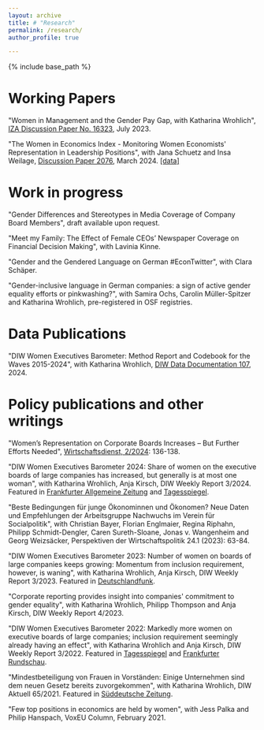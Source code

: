 ```yaml
---
layout: archive
title: # "Research"
permalink: /research/
author_profile: true

---
```


{% include base_path %}

Working Papers
======
"Women in Management and the Gender Pay Gap, with Katharina Wrohlich", [IZA Discussion Paper No. 16323](https://www.iza.org/de/publications/dp/16323/women-in-management-and-the-gender-pay-gap "IZA Discussion Paper No. 16323"), July 2023.

"The Women in Economics Index - Monitoring Women Economists' Representation in Leadership Positions", with Jana Schuetz and Insa Weilage, [Discussion Paper 2076](https://www.diw.de/de/diw_01.c.898656.de/publikationen/diskussionspapiere/2024_2076/the_women_in_economics_index_-_monitoring_women_economists__representation_in_leadership_positions.html "Discussion Paper 2076"), March 2024. [[data]](https://doi.org/10.7910/DVN/YEZX3X)



Work in progress
======
"Gender Differences and Stereotypes in Media Coverage of Company Board Members", draft available upon request.

"Meet my Family: The Effect of Female CEOs’ Newspaper Coverage on Financial Decision Making", with Lavinia Kinne.

"Gender and the Gendered Language on German #EconTwitter", with Clara Schäper.

"Gender-inclusive language in German companies: a sign of active gender equality efforts or pinkwashing?", with Samira Ochs, Carolin Müller-Spitzer and Katharina Wrohlich, pre-registered in OSF registries.



Data Publications
======
"DIW Women Executives Barometer: Method Report and Codebook for the Waves 2015-2024", with Katharina Wrohlich, [DIW Data Documentation 107](https://www.diw.de/de/diw_01.c.898294.de/publikationen/data_documentation/2024_0107/diw_women_executives_barometer__method_report_and_codebook_for_the_waves_2015-2024.html), 2024.



Policy publications and other writings
======

"Women’s Representation on Corporate Boards Increases – But Further Efforts Needed", [Wirtschaftsdienst, 2/2024](https://sciendo.com/article/10.2478/wd-2024-0038): 136-138.

"DIW Women Executives Barometer 2024: Share of women on the executive boards of large companies has increased, but generally is at most one woman", with Katharina Wrohlich, Anja Kirsch, DIW Weekly Report 3/2024. Featured in [Frankfurter Allgemeine Zeitung](https://www.faz.net/aktuell/karriere-hochschule/buero-co/diw-auswertung-frauenanteil-in-vorstaenden-seit-2018-verdoppelt-19454288.html) and [Tagesspiegel](https://www.tagesspiegel.de/wirtschaft/mehr-vorstandinnen-in-grossen-unternehmen-frauen-an-der-spitze-bleiben-oft-allein-unter-mannern-11066197.html).

"Beste Bedingungen für junge Ökonominnen und Ökonomen? Neue Daten und Empfehlungen der Arbeitsgruppe Nachwuchs im Verein für Socialpolitik", with Christian Bayer, Florian Englmaier, Regina Riphahn, Philipp Schmidt-Dengler, Caren Sureth-Sloane, Jonas v. Wangenheim and Georg Weizsäcker, Perspektiven der Wirtschaftspolitik 24.1 (2023): 63-84.

"DIW Women Executives Barometer 2023: Number of women on boards of large companies keeps growing: Momentum from inclusion requirement, however, is waning", with Katharina Wrohlich, Anja Kirsch, DIW Weekly Report 3/2023. Featured in [Deutschlandfunk](https://www.deutschlandfunk.de/mehr-frauen-in-top-positionen-aber-zuwachs-verlangsamt-sich-dlf-45c74557-100.html).

"Corporate reporting provides insight into companies' commitment to gender equality", with Katharina Wrohlich, Philipp Thompson and Anja Kirsch, DIW Weekly Report 4/2023.

"DIW Women Executives Barometer 2022: Markedly more women on executive boards of large companies; inclusion requirement seemingly already having an effect", with Katharina Wrohlich and Anja Kirsch, DIW Weekly Report 3/2022. Featured in [Tagesspiegel](https://www.tagesspiegel.de/wirtschaft/grossunternehmen-holen-mehr-frauen-in-vorstande--bevor-es-zur-pflicht-wird-4303714.html) and [Frankfurter Rundschau](https://www.fr.de/wirtschaft/frax/frauenquote-mehr-managerinnen-in-chefetagen-von-unternehmen-91246245.html).

"Mindestbeteiligung von Frauen in Vorständen: Einige Unternehmen sind dem neuen Gesetz bereits zuvorgekommen", with Katharina Wrohlich, DIW Aktuell 65/2021. Featured in [Süddeutsche Zeitung](https://www.sueddeutsche.de/wirtschaft/frauenquote-gesetz-2021-1.5318193).

"Few top positions in economics are held by women", with Jess Palka and Philip Hanspach, VoxEU Column, February 2021. 


